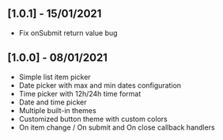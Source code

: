 ## [1.0.1] - 15/01/2021

* Fix onSubmit return value bug

## [1.0.0] - 08/01/2021

* Simple list item picker
* Date picker with  max and min dates configuration
* Time picker with 12h/24h time format
* Date and time picker
* Multiple built-in themes
* Customized button theme with custom colors
* On item change / On submit and On close callback handlers

